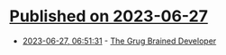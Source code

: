 # [Published on 2023-06-27](index.md)

* [2023-06-27, 06:51:31](https://lobste.rs/s/ifaar4/grug_brained_developer) - [The Grug Brained Developer](https://grugbrain.dev/)
